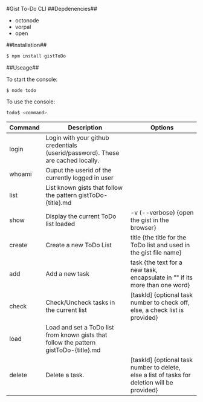 #Gist To-Do CLI
##Depdenencies##
- octonode
- vorpal
- open

##Installation##
```javascript
$ npm install gistToDo
```

##Useage##

To start the console:
```javscript
$ node todo
```

To use the console:
```javascript
todo$ <command>
```

|Command|Description|Options|
|---|---|---|
|login|Login with your github credentials (userid/password). These are cached locally.||
|whoami|Ouput the userid of the currently logged in user||
|list|List known gists that follow the pattern gistToDo-{title}.md|| 
|show|Display the current ToDo list loaded|\-v (--verbose) {open the gist in the browser}|
|create|Create a new ToDo List|title {the title for the ToDo list and used in the gist file name}|
|add|Add a new task|task {the text for a new task, encapsulate in "" if its more than one word}| 
|check|Check/Uncheck tasks in the current list|[taskId] {optional task number to check off, else, a check list is provided}| 
|load|Load and set a ToDo list from known gists that follow the pattern gistToDo-{title}.md||
|delete|Delete a task.|[taskId] {optional task number to delete, else a list of tasks for deletion will be provided}|
